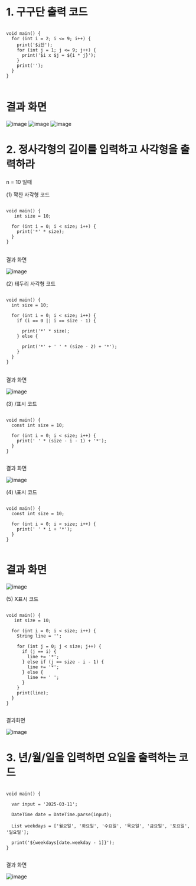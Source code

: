# 1. 구구단 출력 코드

<pre>
<code>
void main() {
  for (int i = 2; i <= 9; i++) {
    print('$i단');
    for (int j = 1; j <= 9; j++) {
      print('$i x $j = ${i * j}');
    }
    print(''); 
  }
}
</code>
</pre>

# 결과 화면

![image](https://github.com/user-attachments/assets/03ab4c5e-a2a1-4408-ba20-5a6b0323cca1)
![image](https://github.com/user-attachments/assets/b8f735ff-5739-49d0-8219-70655b7c4aa9)
![image](https://github.com/user-attachments/assets/c13beb64-6196-40f1-833f-43c3e5ae9aed)

# 2. 정사각형의 길이를 입력하고 사각형을 출력하라
n = 10 일때

(1) 꽉찬 사각형 코드

<pre>
<code>
void main() {
   int size = 10;

  for (int i = 0; i < size; i++) {
    print('*' * size);
  }
}
</code>
</pre>

결과 화면

![image](https://github.com/user-attachments/assets/b3f2d7b0-1b0f-431e-913b-dfe6bd9ddbf8)

(2) 테두리 사각형 코드

<pre>
<code>
void main() {
  int size = 10;

  for (int i = 0; i < size; i++) {
    if (i == 0 || i == size - 1) {
 
      print('*' * size);
    } else {
    
      print('*' + ' ' * (size - 2) + '*');
    }
  }
}
</code>
</pre>

결과 화면

![image](https://github.com/user-attachments/assets/afe79b4c-455e-4738-85d7-66c450a67331)

(3) /표시 코드
<pre>
<code>
void main() {
  const int size = 10; 

  for (int i = 0; i < size; i++) {
    print(' ' * (size - i - 1) + '*');
  }
}
    </code>
</pre>

결과 화면

![image](https://github.com/user-attachments/assets/bf7fb28a-4481-49d1-8c62-92e4dfeeb34f)

(4) \표시 코드
<pre>
<code>
void main() {
  const int size = 10;

  for (int i = 0; i < size; i++) {
    print(' ' * i + '*'); 
  }
}
     </code>
</pre>

# 결과 화면

![image](https://github.com/user-attachments/assets/daa00fb3-f8c9-458d-b9b5-fe9553c82699)

(5) X표시 코드
<pre>
<code>
void main() {
   int size = 10; 

  for (int i = 0; i < size; i++) {
    String line = '';

    for (int j = 0; j < size; j++) {
      if (j == i) {
        line += '*';
      } else if (j == size - i - 1) {
        line += '*';
      } else {
        line += ' ';
      }
    }
    print(line);
  }
}
 </code>
</pre>

결과화면

![image](https://github.com/user-attachments/assets/6d865123-414e-48d2-9626-75908c428441)


# 3. 년/월/일을 입력하면 요일을 출력하는 코드
<pre>
<code>
void main() {

  var input = '2025-03-11';

  DateTime date = DateTime.parse(input);

  List<String> weekdays = ['월요일', '화요일', '수요일', '목요일', '금요일', '토요일', '일요일'];
  
  print('${weekdays[date.weekday - 1]}');
}
 </code>
</pre>

결과 화면

![image](https://github.com/user-attachments/assets/a343768d-045e-4017-9426-0e78a157b53e)
